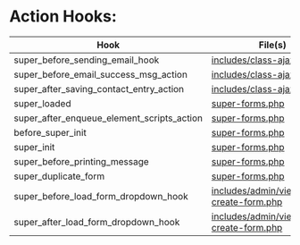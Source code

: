 # Action Hooks:

| Hook | File(s) |
| ------ | ------ |
| super_before_sending_email_hook | [includes/class-ajax.php](https://github.com/RensTillmann/super-forms/search?l=PHP&q=super_before_sending_email_hook) |
| super_before_email_success_msg_action | [includes/class-ajax.php](https://github.com/RensTillmann/super-forms/search?l=PHP&q=super_before_email_success_msg_action) |
| super_after_saving_contact_entry_action | [includes/class-ajax.php](https://github.com/RensTillmann/super-forms/search?l=PHP&q=super_after_saving_contact_entry_action) |
| super_loaded | [super-forms.php](https://github.com/RensTillmann/super-forms/search?l=PHP&q=super_loaded) |
| super_after_enqueue_element_scripts_action | [super-forms.php](https://github.com/RensTillmann/super-forms/search?l=PHP&q=super_after_enqueue_element_scripts_action) |
| before_super_init | [super-forms.php](https://github.com/RensTillmann/super-forms/search?l=PHP&q=before_super_init) |
| super_init | [super-forms.php](https://github.com/RensTillmann/super-forms/search?l=PHP&q=super_init) |
| super_before_printing_message | [super-forms.php](https://github.com/RensTillmann/super-forms/search?l=PHP&q=super_before_printing_message) |
| super_duplicate_form | [super-forms.php](https://github.com/RensTillmann/super-forms/search?l=PHP&q=super_duplicate_form) |
| super_before_load_form_dropdown_hook | [includes/admin/views/page-create-form.php](https://github.com/RensTillmann/super-forms/search?l=PHP&q=super_before_load_form_dropdown_hook) |
| super_after_load_form_dropdown_hook | [includes/admin/views/page-create-form.php](https://github.com/RensTillmann/super-forms/search?l=PHP&q=super_after_load_form_dropdown_hook) |

